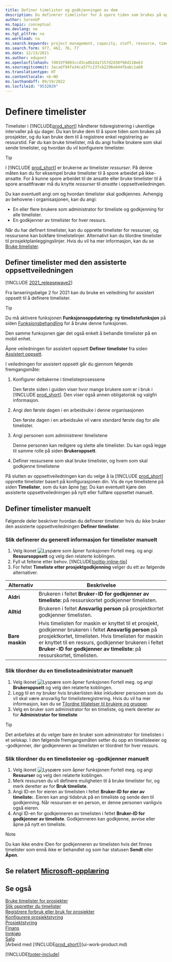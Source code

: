 ```yaml
---
title: Definer timelister og godkjenningen av dem
description: Du definerer timelister for å spore tiden som brukes på oppgaver og prosjekter, og dette er til hjelp ved prosjektstyring, bemanning og kapasitet
author: SorenGP
ms.topic: conceptual
ms.devlang: na
ms.tgt_pltfrm: na
ms.workload: na
ms.search.keywords: project management, capacity, staff, resource, time sheet
ms.search.form: 977, 462, 76, 77
ms.date: 12/13/2021
ms.author: edupont
ms.openlocfilehash: 7d019f9003ccd3ca0b2da7157d2d30f98d118e63
ms.sourcegitcommit: 3acadf94fa34ca57fc137cb2296e644fbabc1a60
ms.translationtype: HT
ms.contentlocale: nb-NO
ms.lasthandoff: 09/19/2022
ms.locfileid: "9532029"
---
```

# <a name="set-up-time-sheets"></a>Definere timelister

Timelister i [!INCLUDE[prod_short](includes/prod_short.md)] håndterer tidsregistrering i ukentlige intervaller på sju dager. Du kan bruke dem til å spore tiden som brukes på prosjekter, og du kan bruke dem til å registrere enkel registrering av ressurstid. Før du kan bruke timelister, må du angi hvilke brukere som skal sende timelister, og hvordan du vil konfigurere timelister.  

> [!TIP]
> I [!INCLUDE [prod_short](includes/prod_short.md)] er brukerne av timelister *ressurser*. På denne måten kan du for eksempel bruke timelister til å spore arbeidet på ikke-ansatte. For å kunne spore arbeidet til de ansatte eller bruke timelister til å spore ansattfravær må du knytte *ressurser* til *ansatte* i oppsettveiledningen.  

Du kan eventuelt angi om og hvordan timelister skal godkjennes. Avhengig av behovene i organisasjonen, kan du angi:

* En eller flere brukere som administrator for timeliste og godkjenning for alle timelister.
* En godkjenner av timelister for hver ressurs.

Når du har definert timelister, kan du opprette timelister for ressurser, og ressursene kan bokføre timelistelinjer. Alternativt kan du tilordne timelister til prosjektplanleggingslinjer. Hvis du vil ha mer informasjon, kan du se [Bruke timelister](projects-how-use-time-sheets.md).  

## <a name="set-up-time-sheets-with-the-assisted-setup-guide"></a>Definer timelister med den assisterte oppsettveiledningen

[!INCLUDE [2021_releasewave2](includes/2021_releasewave2.md)]

Fra lanseringsbølge 2 for 2021 kan du bruke en veiledning for assistert oppsett til å definere timelister.  

> [!TIP]
> Du må aktivere funksjonen **Funksjonsoppdatering: ny timelistefunksjon** på siden [Funksjonsbehandling](https://businesscentral.dynamics.com/?page=2610) for å bruke denne funksjonen.
>
> Den samme funksjonen gjør det også enkelt å behandle timelister på en mobil enhet.

Åpne veiledningen for assistert oppsett **Definer timelister** fra siden [Assistert oppsett](https://businesscentral.dynamics.com/?page=1801).

I veiledningen for assistert oppsett går du gjennom følgende fremgangsmåte:

1. Konfigurer deltakerne i timelisteprosessene

    Den første siden i guiden viser hvor mange brukere som er i bruk i [!INCLUDE [prod_short](includes/prod_short.md)]. Den viser også annen obligatorisk og valgfri informasjon.  
2. Angi den første dagen i en arbeidsuke i denne organisasjonen

    Den første dagen i en arbeidsuke vil være standard første dag for alle timelister.
3. Angi personen som administrerer timelistene

    Denne personen kan redigere og slette alle timelister. Du kan også legge til samme rolle på siden **Brukeroppsett**.
4. Definer ressursene som skal bruke timelister, og hvem som skal godkjenne timelistene

På slutten av oppsettveiledningen kan du velge å la [!INCLUDE [prod_short](includes/prod_short.md)] opprette timelister basert på konfigurasjonen din. Vis de nye timelistene på siden **Timelister**, som du kan åpne [her](https://businesscentral.dynamics.com/?page=951). Du kan eventuelt kjøre den assisterte oppsettveiledningen på nytt eller fullføre oppsettet manuelt.  

## <a name="set-up-time-sheets-manually"></a>Definer timelister manuelt

Følgende deler beskriver hvordan du definerer timelister hvis du ikke bruker den assisterte oppsettveiledningen **Definer timelister**.  

### <a name="to-set-up-general-information-for-time-sheets-manually"></a>Slik definerer du generell informasjon for timelister manuelt

1. Velg ikonet ![Lyspære som åpner funksjonen Fortell meg.](media/ui-search/search_small.png "Fortell hva du vil gjøre") og angi **Ressursoppsett** og velg den relaterte koblingen.  
2. Fyll ut feltene etter behov. [!INCLUDE[tooltip-inline-tip](includes/tooltip-inline-tip_md.md)]
3. For feltet **Timeliste etter prosjektgodkjenning** velger du ett av følgende alternativer.

| Alternativ | Beskrivelse |
| --- | --- |
| **Aldri** |Brukeren i feltet **Bruker-ID for godkjenner av timeliste:** på ressurskortet godkjenner timelisten. |
| **Alltid** |Brukeren i feltet **Ansvarlig person** på prosjektkortet godkjenner timelisten. |
| **Bare maskin** |Hvis timelisten for maskin er knyttet til et prosjekt, godkjenner brukeren i feltet **Ansvarlig person** på prosjektkortet, timelisten. Hvis timelisten for maskin er knyttet til en ressurs, godkjenner brukeren i feltet **Bruker-ID for godkjenner av timeliste:** på ressurskortet, timelisten. |

### <a name="to-assign-a-time-sheet-administrator-manually"></a>Slik tilordner du en timelisteadministrator manuelt

1. Velg ikonet ![Lyspære som åpner funksjonen Fortell meg.](media/ui-search/search_small.png "Fortell hva du vil gjøre") og angi **Brukeroppsett** og velg den relaterte koblingen.  
2. Legg til en ny bruker hvis brukerlisten ikke inkluderer personen som du vil skal være ansvarlig for timelisteregistrering. Hvis du vil ha mer informasjon, kan du se [Tilordne tillatelser til brukere og grupper](ui-define-granular-permissions.md).
3. Velg en bruker som administrator for en timeliste, og merk deretter av for **Administrator for timeliste**  

> [!TIP]  
> Det anbefales at du velger bare én bruker som administrator for timelisten i et selskap. I den følgende fremgangsmåten setter du opp en timelisteeier og -godkjenner, der godkjenneren av timelisten er tilordnet for hver ressurs.  

### <a name="to-assign-a-time-sheets-owner-and-approver-manually"></a>Slik tilordner du en timelisteeier og -godkjenner manuelt

1. Velg ikonet ![Lyspære som åpner funksjonen Fortell meg.](media/ui-search/search_small.png "Fortell hva du vil gjøre") og angi **Ressurser** og velg den relaterte koblingen.
2. Merk ressursen du vil definere muligheten til å bruke timelister for, og merk deretter av for **Bruk timeliste**.  
3. Angi ID-en for eieren av timelisten i feltet **Bruker-ID for eier av timeliste:**. Eieren kan angi tidsbruk på en timeliste og sende den til godkjenning. Når ressursen er en person, er denne personen vanligvis også eieren.  
4. Angi ID-en for godkjenneren av timelisten i feltet **Bruker-ID for godkjenner av timeliste**. Godkjenneren kan godkjenne, avvise eller åpne på nytt en timeliste.  

> [!NOTE]  
> Du kan ikke endre IDen for godkjenneren av timelisten hvis det finnes timelister som ennå ikke er behandlet og som har statusen **Sendt** eller **Åpen**.

## <a name="see-related-microsoft-training"></a>Se relatert [Microsoft-opplæring](/training/paths/set-up-jobs-resources/)

## <a name="see-also"></a>Se også

[Bruke timelister for prosjekter](projects-how-use-time-sheets.md)  
[Slik oppretter du timelister](projects-how-use-time-sheets.md#to-create-time-sheets)  
[Registrere forbruk eller bruk for prosjekter](projects-how-record-job-usage.md)  
[Konfigurere prosjektstyring](projects-setup-projects.md)  
[Prosjektstyring](projects-manage-projects.md)  
[Finans](finance.md)  
[Innkjøp](purchasing-manage-purchasing.md)  
[Salg](sales-manage-sales.md)  
[Arbeid med [!INCLUDE[prod_short](includes/prod_short.md)]](ui-work-product.md)  


[!INCLUDE[footer-include](includes/footer-banner.md)]
